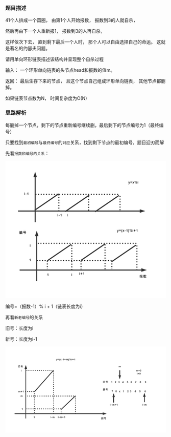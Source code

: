 ### 题目描述

41个人排成一个圆圈， 由第1个人开始报数， 报数到3的人就自杀， 

然后再由下一个人重新报1， 报数到3的人再自杀，

这样依次下去， 直到剩下最后一个人时， 那个人可以自由选择自己的命运。 这就是著名的约瑟夫问题。

请用单向环形链表描述该结构并呈现整个自杀过程

输入： 一个环形单向链表的头节点head和报数的值m。

返回： 最后生存下来的节点， 且这个节点自己组成环形单向链表， 其他节点都删掉。

如果链表节点数为N， 时间复杂度为O(N)

### 思路解析

每删掉一个节点，剩下的节点重新编号继续删，最后剩下的节点编号为1（最终编号）

只要找到`最初编号`与`最终编号`的`对应`关系，找到剩下节点的最初编号，题目迎刃而解

先看`报数和编号的关系`：

![](https://github.com/1273545169/course_note/blob/master/%E5%9B%BE%E7%89%87/%E7%BA%A6%E7%91%9F%E5%A4%AB%E9%97%AE%E9%A2%98.jpg)

编号=（报数-1）% i + 1（链表长度为i）

再看`新老编号`的关系

旧号：长度为i

新号：长度为i-1

![](https://github.com/1273545169/course_note/blob/master/%E5%9B%BE%E7%89%87/%E7%BA%A6%E7%91%9F%E5%A4%AB%E9%97%AE%E9%A2%982.jpg)

```python


```
